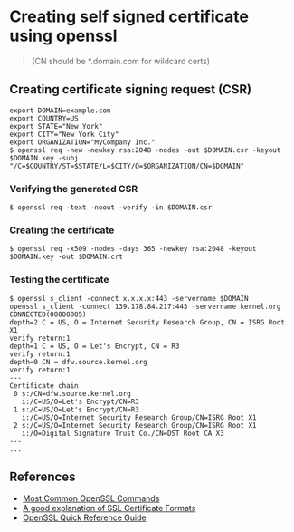 # Creating self signed certificate using openssl

> (CN should be *.domain.com for wildcard certs)

## Creating certificate signing request (CSR)

```shell
export DOMAIN=example.com
export COUNTRY=US
export STATE="New York"
export CITY="New York City"
export ORGANIZATION="MyCompany Inc."
$ openssl req -new -newkey rsa:2048 -nodes -out $DOMAIN.csr -keyout $DOMAIN.key -subj "/C=$COUNTRY/ST=$STATE/L=$CITY/O=$ORGANIZATION/CN=$DOMAIN"
```

### Verifying the generated CSR

```shell
$ openssl req -text -noout -verify -in $DOMAIN.csr
```

### Creating the certificate

```shell
$ openssl req -x509 -nodes -days 365 -newkey rsa:2048 -keyout $DOMAIN.key -out $DOMAIN.crt
```

### Testing the certificate

```shell
$ openssl s_client -connect x.x.x.x:443 -servername $DOMAIN
openssl s_client -connect 139.178.84.217:443 -servername kernel.org
CONNECTED(00000005)
depth=2 C = US, O = Internet Security Research Group, CN = ISRG Root X1
verify return:1
depth=1 C = US, O = Let's Encrypt, CN = R3
verify return:1
depth=0 CN = dfw.source.kernel.org
verify return:1
---
Certificate chain
 0 s:/CN=dfw.source.kernel.org
   i:/C=US/O=Let's Encrypt/CN=R3
 1 s:/C=US/O=Let's Encrypt/CN=R3
   i:/C=US/O=Internet Security Research Group/CN=ISRG Root X1
 2 s:/C=US/O=Internet Security Research Group/CN=ISRG Root X1
   i:/O=Digital Signature Trust Co./CN=DST Root CA X3
---
...
```

## References

- [Most Common OpenSSL Commands](https://www.sslshopper.com/article-most-common-openssl-commands.html)
- [A good explanation of SSL Certificate Formats](http://serverfault.com/questions/9708/what-is-a-pem-file-and-how-does-it-differ-from-other-openssl-generated-key-file)
- [OpenSSL Quick Reference Guide](https://www.digicert.com/kb/ssl-support/openssl-quick-reference-guide.htm)
